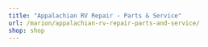 ```yaml
---
title: "Appalachian RV Repair - Parts & Service"
url: /marion/appalachian-rv-repair-parts-and-service/
shop: shop
---
```

